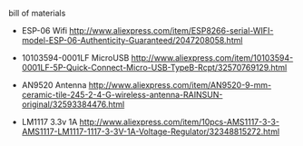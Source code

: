 bill of materials

* ESP-06 Wifi
http://www.aliexpress.com/item/ESP8266-serial-WIFI-model-ESP-06-Authenticity-Guaranteed/2047208058.html

* 10103594-0001LF MicroUSB
http://www.aliexpress.com/item/10103594-0001LF-5P-Quick-Connect-Micro-USB-TypeB-Rcpt/32570769129.html

* AN9520 Antenna
http://www.aliexpress.com/item/AN9520-9-mm-ceramic-tile-245-2-4-G-wireless-antenna-RAINSUN-original/32593384476.html

* LM1117 3.3v 1A
http://www.aliexpress.com/item/10pcs-AMS1117-3-3-AMS1117-LM1117-1117-3-3V-1A-Voltage-Regulator/32348815272.html

